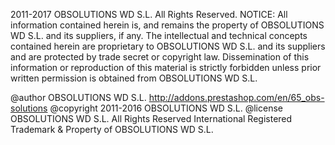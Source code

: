 2011-2017 OBSOLUTIONS WD S.L. All Rights Reserved.
NOTICE:  All information contained herein is, and remains
the property of OBSOLUTIONS WD S.L. and its suppliers,
if any.  The intellectual and technical concepts contained
herein are proprietary to OBSOLUTIONS WD S.L.
and its suppliers and are protected by trade secret or copyright law.
Dissemination of this information or reproduction of this material
is strictly forbidden unless prior written permission is obtained
from OBSOLUTIONS WD S.L.

 @author    OBSOLUTIONS WD S.L. <http://addons.prestashop.com/en/65_obs-solutions>
 @copyright 2011-2016 OBSOLUTIONS WD S.L.
 @license   OBSOLUTIONS WD S.L. All Rights Reserved
 International Registered Trademark & Property of OBSOLUTIONS WD S.L.